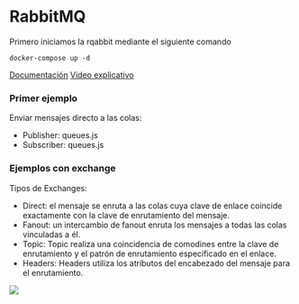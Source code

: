 # RabbitMQ
Primero iniciamos la rqabbit mediante el siguiente comando
````
docker-compose up -d
````
[Documentación](https://www.cloudamqp.com/blog/2015-05-18-part1-rabbitmq-for-beginners-what-is-rabbitmq.html)
[Video explicativo](https://www.youtube.com/watch?v=8083HvKEwZY&t=761s)
### Primer ejemplo 
Enviar mensajes directo a las colas:
- Publisher: queues.js
- Subscriber: queues.js
### Ejemplos con exchange
Tipos de Exchanges:
- Direct: el mensaje se enruta a las colas cuya clave de enlace coincide exactamente con la clave de enrutamiento del mensaje. 
- Fanout: un intercambio de fanout enruta los mensajes a todas las colas vinculadas a él.
- Topic: Topic realiza una coincidencia de comodines entre la clave de enrutamiento y el patrón de enrutamiento especificado en el enlace.
- Headers: Headers utiliza los atributos del encabezado del mensaje para el enrutamiento.

![](https://www.cloudamqp.com/img/blog/exchanges-topic-fanout-direct.png)


